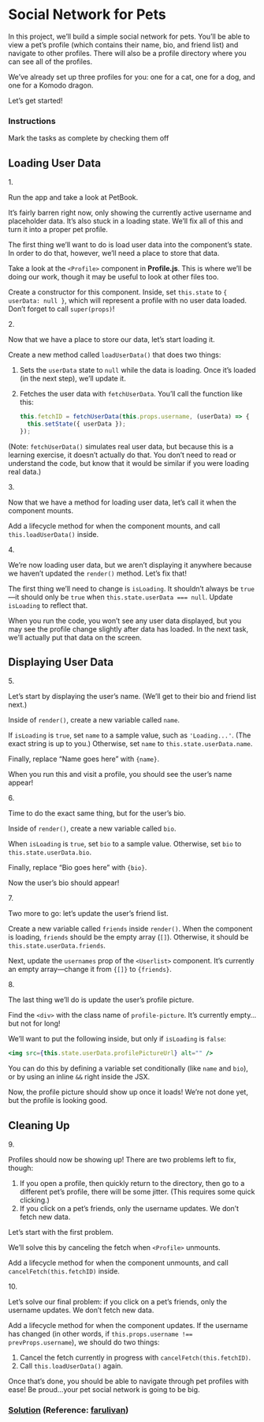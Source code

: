 # Social Network for Pets

In this project, we’ll build a simple social network for pets. You’ll be
able to view a pet’s profile (which contains their name, bio, and friend
list) and navigate to other profiles. There will also be a profile
directory where you can see all of the profiles.

We’ve already set up three profiles for you: one for a cat, one for a
dog, and one for a Komodo dragon.

Let’s get started!

### Instructions

Mark the tasks as complete by checking them off

## Loading User Data

1\.

Run the app and take a look at PetBook.

It’s fairly barren right now, only showing the currently active username
and placeholder data. It’s also stuck in a loading state. We’ll fix all
of this and turn it into a proper pet profile.

The first thing we’ll want to do is load user data into the component’s
state. In order to do that, however, we’ll need a place to store that
data.

Take a look at the `<Profile>` component in **Profile.js**. This is
where we’ll be doing our work, though it may be useful to look at other
files too.

Create a constructor for this component. Inside, set `this.state` to
`{ userData: null }`, which will represent a profile with no user data
loaded. Don’t forget to call `super(props)`!

2\.

Now that we have a place to store our data, let’s start loading it.

Create a new method called `loadUserData()` that does two things:

1.  Sets the `userData` state to `null` while the data is loading. Once
    it’s loaded (in the next step), we’ll update it.

2.  Fetches the user data with `fetchUserData`. You’ll call the function
    like this:

    ``` jsx
    this.fetchID = fetchUserData(this.props.username, (userData) => {
      this.setState({ userData });
    });
    ```

(Note: `fetchUserData()` simulates real user data, but because this is a
learning exercise, it doesn’t actually do that. You don’t need to read
or understand the code, but know that it would be similar if you were
loading real data.)

3\.

Now that we have a method for loading user data, let’s call it when the
component mounts.

Add a lifecycle method for when the component mounts, and call
`this.loadUserData()` inside.

4\.

We’re now loading user data, but we aren’t displaying it anywhere
because we haven’t updated the `render()` method. Let’s fix that!

The first thing we’ll need to change is `isLoading`. It shouldn’t always
be `true`—it should only be `true` when `this.state.userData === null`.
Update `isLoading` to reflect that.

When you run the code, you won’t see any user data displayed, but you
may see the profile change slightly after data has loaded. In the next
task, we’ll actually put that data on the screen.

## Displaying User Data

5\.

Let’s start by displaying the user’s name. (We’ll get to their bio and
friend list next.)

Inside of `render()`, create a new variable called `name`.

If `isLoading` is `true`, set `name` to a sample value, such as
`'Loading...'`. (The exact string is up to you.) Otherwise, set `name`
to `this.state.userData.name`.

Finally, replace “Name goes here” with `{name}`.

When you run this and visit a profile, you should see the user’s name
appear!

6\.

Time to do the exact same thing, but for the user’s bio.

Inside of `render()`, create a new variable called `bio`.

When `isLoading` is `true`, set `bio` to a sample value. Otherwise, set
`bio` to `this.state.userData.bio`.

Finally, replace “Bio goes here” with `{bio}`.

Now the user’s bio should appear!

7\.

Two more to go: let’s update the user’s friend list.

Create a new variable called `friends` inside `render()`. When the
component is loading, `friends` should be the empty array (`[]`).
Otherwise, it should be `this.state.userData.friends`.

Next, update the `usernames` prop of the `<Userlist>` component. It’s
currently an empty array—change it from `{[]}` to `{friends}`.

8\.

The last thing we’ll do is update the user’s profile picture.

Find the `<div>` with the class name of `profile-picture`. It’s
currently empty…but not for long!

We’ll want to put the following inside, but only if `isLoading` is
`false`:

``` jsx
<img src={this.state.userData.profilePictureUrl} alt="" />
```

You can do this by defining a variable set conditionally (like `name`
and `bio`), or by using an inline `&&` right inside the JSX.

Now, the profile picture should show up once it loads! We’re not done
yet, but the profile is looking good.

## Cleaning Up

9\.

Profiles should now be showing up! There are two problems left to fix,
though:

1.  If you open a profile, then quickly return to the directory, then go
    to a different pet’s profile, there will be some jitter. (This
    requires some quick clicking.)
2.  If you click on a pet’s friends, only the username updates. We don’t
    fetch new data.

Let’s start with the first problem.

We’ll solve this by canceling the fetch when `<Profile>` unmounts.

Add a lifecycle method for when the component unmounts, and call
`cancelFetch(this.fetchID)` inside.

10\.

Let’s solve our final problem: if you click on a pet’s friends, only the
username updates. We don’t fetch new data.

Add a lifecycle method for when the component updates. If the username
has changed (in other words, if
`this.props.username !== prevProps.username`), we should do two things:

1.  Cancel the fetch currently in progress with
    `cancelFetch(this.fetchID)`.
2.  Call `this.loadUserData()` again.

Once that’s done, you should be able to navigate through pet profiles
with ease! Be proud…your pet social network is going to be big.

### [Solution](https://datttrian-social-network-for-pets.netlify.app/) (Reference: [farulivan](https://github.com/farulivan/social-network-for-pets))

